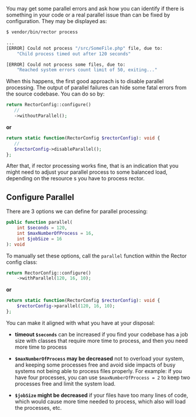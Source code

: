 You may get some parallel errors and ask how you can identify if there is something in your code or a real parallel issue than can be fixed by configuration. They may be displayed as:

```bash
$ vendor/bin/rector process

...
[ERROR] Could not process "/src/SomeFile.php" file, due to:
    "Child process timed out after 120 seconds"

[ERROR] Could not process some files, due to:
    "Reached system errors count limit of 50, exiting..."
```

When this happens, the first good approach is to disable parallel processing. The output of parallel failures can hide some fatal errors from the source codebase. You can do so by:

```php
return RectorConfig::configure()
   //
   ->withoutParallel();
```

**or**

```php
return static function(RectorConfig $rectorConfig): void {
   //
   $rectorConfig->disableParallel();
};
```

After that, if rector processing works fine, that is an indication that you might need to adjust your parallel process to some balanced load, depending on the resource
s you have to process rector.

## Configure Parallel

There are 3 options we can define for parallel processing:
```php
public function parallel(
    int $seconds = 120,
    int $maxNumberOfProcess = 16,
    int $jobSize = 16
): void
```

To manually set these options, call the `parallel` function within the Rector config class:

```php
return RectorConfig::configure()
    ->withParallel(120, 16, 10);
```

**or**

```php
return static function(RectorConfig $rectorConfig): void {
    $rectorConfig->parallel(120, 16, 10);
};
```

You can make it aligned with what you have at your disposal:

- **timeout `$seconds`** can be increased if you find your codebase has a job size with classes that require more time to process, and then you need more time to process


- **`$maxNumberOfProcess` may be decreased** not to overload your system, and keeping some processes free and avoid side impacts of busy systems not being able to process files properly. For example: if you have four processes, you can use `$maxNumberOfProcess = 2` to keep two processes free and limit the system load.

- **`$jobSize` might be decreased** if your files have too many lines of code, which would cause more time needed to process, which also will load the processes, etc.
